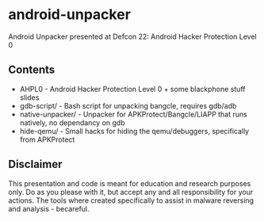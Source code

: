 android-unpacker
================

Android Unpacker presented at Defcon 22: Android Hacker Protection Level 0

Contents
--------

 - AHPL0 - Android Hacker Protection Level 0 + some blackphone stuff slides
 - gdb-script/ - Bash script for unpacking bangcle, requires gdb/adb
 - native-unpacker/ - Unpacker for APKProtect/Bangcle/LIAPP that runs natively, no dependancy on gdb
 - hide-qemu/ - Small hacks for hiding the qemu/debuggers, specifically from APKProtect

Disclaimer
----------

This presentation and code is meant for education and research purposes only. Do as you please with it, but accept any and all responsibility for your actions. The tools where created specifically to assist in malware reversing and analysis - becareful.